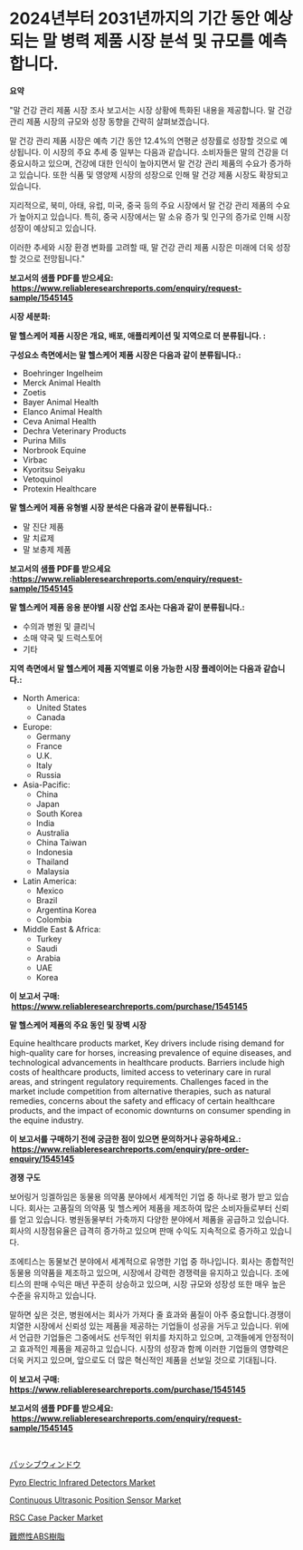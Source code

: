 <p><h1>2024년부터 2031년까지의 기간 동안 예상되는 말 병력 제품 시장 분석 및 규모를 예측합니다.</h1></p><p><strong>요약</strong></p>
<p><p>"말 건강 관리 제품 시장 조사 보고서는 시장 상황에 특화된 내용을 제공합니다. 말 건강 관리 제품 시장의 규모와 성장 동향을 간략히 살펴보겠습니다.</p><p>말 건강 관리 제품 시장은 예측 기간 동안 12.4%의 연평균 성장률로 성장할 것으로 예상됩니다. 이 시장의 주요 추세 중 일부는 다음과 같습니다. 소비자들은 말의 건강을 더 중요시하고 있으며, 건강에 대한 인식이 높아지면서 말 건강 관리 제품의 수요가 증가하고 있습니다. 또한 식품 및 영양제 시장의 성장으로 인해 말 건강 제품 시장도 확장되고 있습니다.</p><p>지리적으로, 북미, 아태, 유럽, 미국, 중국 등의 주요 시장에서 말 건강 관리 제품의 수요가 높아지고 있습니다. 특히, 중국 시장에서는 말 소유 증가 및 인구의 증가로 인해 시장 성장이 예상되고 있습니다.</p><p>이러한 추세와 시장 환경 변화를 고려할 때, 말 건강 관리 제품 시장은 미래에 더욱 성장할 것으로 전망됩니다."</p></p>
<p><strong>보고서의 샘플 PDF를 받으세요: &nbsp;<a href="https://www.reliableresearchreports.com/enquiry/request-sample/1545145">https://www.reliableresearchreports.com/enquiry/request-sample/1545145</a></strong></p>
<p><strong>시장 세분화:</strong></p>
<p><strong> 말 헬스케어 제품 시장은 개요, 배포, 애플리케이션 및 지역으로 더 분류됩니다. :</strong></p>
<p><strong>구성요소 측면에서는 말 헬스케어 제품 시장은 다음과 같이 분류됩니다.:</strong></p>
<p><ul><li>Boehringer Ingelheim</li><li>Merck Animal Health</li><li>Zoetis</li><li>Bayer Animal Health</li><li>Elanco Animal Health</li><li>Ceva Animal Health</li><li>Dechra Veterinary Products</li><li>Purina Mills</li><li>Norbrook Equine</li><li>Virbac</li><li>Kyoritsu Seiyaku</li><li>Vetoquinol</li><li>Protexin Healthcare</li></ul></p>
<p><strong> 말 헬스케어 제품 유형별 시장 분석은 다음과 같이 분류됩니다.:</strong></p>
<p><ul><li>말 진단 제품</li><li>말 치료제</li><li>말 보충제 제품</li></ul></p>
<p><strong>보고서의 샘플 PDF를 받으세요 :<a href="https://www.reliableresearchreports.com/enquiry/request-sample/1545145">https://www.reliableresearchreports.com/enquiry/request-sample/1545145</a></strong></p>
<p><strong> 말 헬스케어 제품 응용 분야별 시장 산업 조사는 다음과 같이 분류됩니다.:</strong></p>
<p><ul><li>수의과 병원 및 클리닉</li><li>소매 약국 및 드럭스토어</li><li>기타</li></ul></p>
<p><strong>지역 측면에서 말 헬스케어 제품 지역별로 이용 가능한 시장 플레이어는 다음과 같습니다.:</strong></p>
<p><ul>
    <li>
        North America:
        <ul>
            <li>United States</li>
            <li>Canada</li>
        </ul>
    </li>
    <li>
        Europe:
        <ul>
            <li>Germany</li>
            <li>France</li>
            <li>U.K.</li>
            <li>Italy</li>
            <li>Russia</li>
        </ul>
    </li>
    <li>
        Asia-Pacific:
        <ul>
            <li>China</li>
            <li>Japan</li>
            <li>South Korea</li>
            <li>India</li>
            <li>Australia</li>
            <li>China Taiwan</li>
            <li>Indonesia</li>
            <li>Thailand</li>
            <li>Malaysia</li>
        </ul>
    </li>
    <li>
        Latin America:
        <ul>
            <li>Mexico</li>
            <li>Brazil</li>
            <li>Argentina Korea</li>
            <li>Colombia</li>
        </ul>
    </li>
    <li>
        Middle East & Africa:
        <ul>
            <li>Turkey</li>
            <li>Saudi</li>
            <li>Arabia</li>
            <li>UAE</li>
            <li>Korea</li>
        </ul>
    </li>
    </ul></p>
<p><strong>이 보고서 구매: &nbsp;<a href="https://www.reliableresearchreports.com/purchase/1545145">https://www.reliableresearchreports.com/purchase/1545145</a></strong></p>
<p><strong>말 헬스케어 제품의 주요 동인 및 장벽 시장</strong></p>
<p><p>Equine healthcare products market, Key drivers include rising demand for high-quality care for horses, increasing prevalence of equine diseases, and technological advancements in healthcare products. Barriers include high costs of healthcare products, limited access to veterinary care in rural areas, and stringent regulatory requirements. Challenges faced in the market include competition from alternative therapies, such as natural remedies, concerns about the safety and efficacy of certain healthcare products, and the impact of economic downturns on consumer spending in the equine industry.</p></p>
<p><strong>이 보고서를 구매하기 전에 궁금한 점이 있으면 문의하거나 공유하세요.: &nbsp;<a href="https://www.reliableresearchreports.com/enquiry/pre-order-enquiry/1545145">https://www.reliableresearchreports.com/enquiry/pre-order-enquiry/1545145</a></strong></p>
<p><strong>경쟁 구도</strong></p>
<p><p>보어링거 잉겔하임은 동물용 의약품 분야에서 세계적인 기업 중 하나로 평가 받고 있습니다. 회사는 고품질의 의약품 및 헬스케어 제품을 제조하여 많은 소비자들로부터 신뢰를 얻고 있습니다. 병원동물부터 가축까지 다양한 분야에서 제품을 공급하고 있습니다. 회사의 시장점유율은 급격히 증가하고 있으며 판매 수익도 지속적으로 증가하고 있습니다.</p><p>조에티스는 동물보건 분야에서 세계적으로 유명한 기업 중 하나입니다. 회사는 종합적인 동물용 의약품을 제조하고 있으며, 시장에서 강력한 경쟁력을 유지하고 있습니다. 조에티스의 판매 수익은 매년 꾸준히 상승하고 있으며, 시장 규모와 성장성 또한 매우 높은 수준을 유지하고 있습니다.</p><p>말하면 싶은 것은, 병원에서는 회사가 가져다 줄 효과와 품질이 아주 중요합니다.경쟁이 치열한 시장에서 신뢰성 있는 제품을 제공하는 기업들이 성공을 거두고 있습니다. 위에서 언급한 기업들은 그중에서도 선두적인 위치를 차지하고 있으며, 고객들에게 안정적이고 효과적인 제품을 제공하고 있습니다. 시장의 성장과 함께 이러한 기업들의 영향력은 더욱 커지고 있으며, 앞으로도 더 많은 혁신적인 제품을 선보일 것으로 기대됩니다.</p></p>
<p><strong>이 보고서 구매: &nbsp; <a href="https://www.reliableresearchreports.com/purchase/1545145">https://www.reliableresearchreports.com/purchase/1545145</a></strong></p>
<p><strong>보고서의 샘플 PDF를 받으세요: &nbsp;<a href="https://www.reliableresearchreports.com/enquiry/request-sample/1545145">https://www.reliableresearchreports.com/enquiry/request-sample/1545145</a></strong><strong></strong></p>
<p>&nbsp;</p>
<p><p><a href="https://medium.com/@charm854/%E3%83%91%E3%83%83%E3%82%B7%E3%83%96%E3%82%A6%E3%82%A3%E3%83%B3%E3%83%89%E3%82%A6%E3%82%BA%E5%B8%82%E5%A0%B4%E3%83%AC%E3%83%9D%E3%83%BC%E3%83%88%E3%81%AF-%E3%81%93%E3%81%AE%E5%B8%82%E5%A0%B4%E3%81%AE%E6%9C%80%E6%96%B0%E3%81%AE%E3%83%88%E3%83%AC%E3%83%B3%E3%83%89%E3%81%A8%E6%88%90%E9%95%B7%E6%A9%9F%E4%BC%9A%E3%82%92%E6%98%8E%E3%82%89%E3%81%8B%E3%81%AB%E3%81%97%E3%81%A6%E3%81%84%E3%81%BE%E3%81%99-37bd6ab311fe">パッシブウィンドウ</a></p><p><a href="https://github.com/juniordelafrance/Market-Research-Report-List-2/blob/main/pyro-electric-infrared-detectors-market.md">Pyro Electric Infrared Detectors Market</a></p><p><a href="https://github.com/rahu1506/Market-Research-Report-List-3/blob/main/continuous-ultrasonic-position-sensor-market.md">Continuous Ultrasonic Position Sensor Market</a></p><p><a href="https://view.publitas.com/reportprime-1/global-rsc-case-packer-market-size-and-market-trends-insights-and-projections-from-2024-to-2031/">RSC Case Packer Market</a></p><p><a href="https://medium.com/@vivakuvalis2005/%E3%83%95%E3%83%AC%E3%83%BC%E3%83%A0%E3%83%AA%E3%82%BF%E3%83%BC%E3%83%80%E3%83%B3%E3%83%88abs%E5%B8%82%E5%A0%B4%E3%81%AE%E5%88%86%E6%9E%90-%E3%82%B0%E3%83%AD%E3%83%BC%E3%83%90%E3%83%AB%E7%94%A3%E6%A5%AD%E8%A6%96%E7%82%B9%E3%81%A8%E4%BA%88%E6%B8%AC-2024%E5%B9%B4%E3%81%8B%E3%82%892031%E5%B9%B4-7ea0949b07e2">難燃性ABS樹脂</a></p></p>